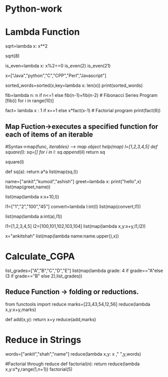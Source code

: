 # Python-work
 # Lambda Function
 sqrt=lambda x: x**2

sqrt(8)

is_even=lambda x: x%2==0
is_even(2)
is_even(21)

x=["Java","python","C","CPP","Perl","Javascript"]

sorted_words=sorted(x,key=lambda x: len(x))
print(sorted_words)

fib=lambda n: n if n<=1 else fib(n-1)+fib(n-2)     # Fibonacci Series Program
[fib(i) for i in range(10)]

fact= lambda x : 1 if x==1 else x*fact(x-1)         # Factorial program
print(fact(6))

## Map Fuction->executes a specified function for each of items of an iterable
#Syntax->map(func, *iterables) --> map object
help(map)
l=[1,2,3,4,5]
def square(l):
  sq=[]
  for i in l:
    sq.append(i*i)
  return sq

square(l)

def sq(a):
  return a*a
list(map(sq,l))

name=["ankit","kumod","ashish"]
greet=lambda x: print("hello",x)
list(map(greet,name))

list(map(lambda x:x+10,l))

l1=["1","2","100","45"]
convert=lambda l:int(l)
list(map(convert,l1))

list(map(lambda a:int(a),l1))

l1=[1,2,3,4,5]
l2=[100,101,102,103,104]
list(map(lambda x,y:x+y,l1,l2))

x="ankitshah"
list(map(lambda name:name.upper(),x))

# Calculate_CGPA
list_grades=["A","B","C","D","E"]
list(map(lambda grade: 4 if grade=="A"else (3 if grade=="B" else 2),list_grades))



## Reduce Function -> folding or reductions.
from functools import reduce
marks=[23,43,54,12,56]
reduce(lambda x,y:x+y,marks)


def add(x,y):
  return x+y
reduce(add,marks)

# Reduce in Strings
words=["ankit","shah","name"]
reduce(lambda x,y: x ," ",y,words)

#Factorial through reduce
def factorial(n):
  return reduce(lambda x,y:x*y,range(1,n+1))
factorial(5)
